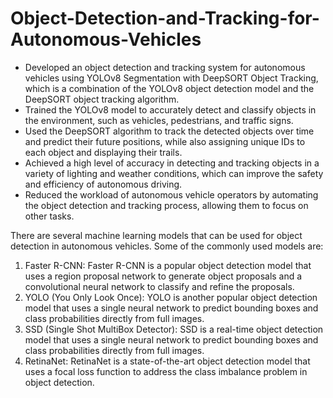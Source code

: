 # Object-Detection-and-Tracking-for-Autonomous-Vehicles

- Developed an object detection and tracking system for autonomous vehicles using YOLOv8 Segmentation with DeepSORT Object Tracking, which is a combination of the YOLOv8 object detection model and the DeepSORT object tracking algorithm.
- Trained the YOLOv8 model to accurately detect and classify objects in the environment, such as vehicles, pedestrians, and traffic signs.
- Used the DeepSORT algorithm to track the detected objects over time and predict their future positions, while also assigning unique IDs to each object and displaying their trails.
- Achieved a high level of accuracy in detecting and tracking objects in a variety of lighting and weather conditions, which can improve the safety and efficiency of autonomous driving.
- Reduced the workload of autonomous vehicle operators by automating the object detection and tracking process, allowing them to focus on other tasks.

There are several machine learning models that can be used for object detection in autonomous vehicles. Some of the commonly used models are:
1. Faster R-CNN: Faster R-CNN is a popular object detection model that uses a region proposal network to generate object proposals and a convolutional neural network to classify and refine the proposals.
2. YOLO (You Only Look Once): YOLO is another popular object detection model that uses a single neural network to predict bounding boxes and class probabilities directly from full images.
3. SSD (Single Shot MultiBox Detector): SSD is a real-time object detection model that uses a single neural network to predict bounding boxes and class probabilities directly from full images.
4. RetinaNet: RetinaNet is a state-of-the-art object detection model that uses a focal loss function to address the class imbalance problem in object detection.
